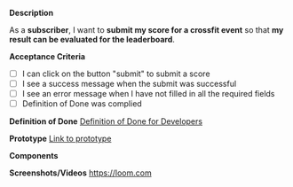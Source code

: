 **Description**

As a **subscriber**, I want to **submit my score for a crossfit event** so that **my result can be evaluated for the leaderboard**.

**Acceptance Criteria**

- [ ] I can click on the button "submit" to submit a score
- [ ] I see a success message when the submit was successful
- [ ] I see an error message when I have not filled in all the required fields
- [ ] Definition of Done was complied

**Definition of Done**
[Definition of Done for Developers](https://github.com/swoo-digital/wiki/blob/main/guideline-developer.md)

**Prototype**
[Link to prototype](https://framer.com)

**Components**

**Screenshots/Videos**
https://loom.com
